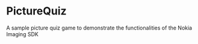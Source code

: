 PictureQuiz
===========

A sample picture quiz game to demonstrate the functionalities of the Nokia Imaging SDK
